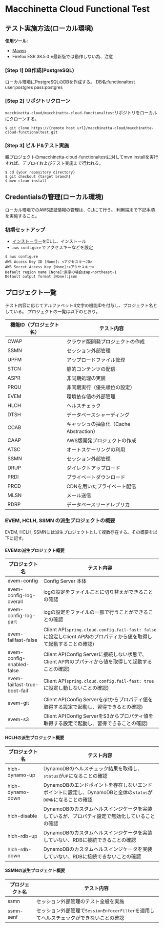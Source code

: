 # Macchinetta Cloud Functional Test

## テスト実施方法(ローカル環境)

**使用ツール:**

* [Maven](https://maven.apache.org/download.cgi)
* Firefox ESR 38.5.0 ※最新版では動作しない為、注意

### [Step 1] DB作成(PostgreSQL)

ローカル環境にPostgreSQLのDBを作成する。
DB名:functionaltest
user:postgres
pass:postgres

### [Step 2] リポジトリクローン
`macchinetta-cloud/macchinetta-cloud-functionaltest`リポジトリをローカルにクローンする。

```console
$ git clone https://{remote host url}/macchinetta-cloud/macchinetta-cloud-functionaltest.git
```

### [Step 3] ビルド&テスト実施
親プロジェクトのmacchinetta-cloud-functionaltestに対してmvn installを実行すれば、デプロイおよびテスト実施まで行われる。

```console
$ cd {your repository directory}
$ git checkout {target branch}
$ mvn clean install
```

## Credentialsの管理(ローカル環境)
ローカル環境でのAWS認証情報の管理は、CLIにて行う。
利用端末で下記手順を実施すること。

### 初期セットアップ
* [インストーラー](https://aws.amazon.com/jp/cli/)をDLし、インストール
* ``aws configure`` でアクセスキーなどを設定

```console
$ aws configure
AWS Access Key ID [None]: <アクセスキーJD>
AWS Secret Access Key [None]:<アクセスキー>
Default region name [None]:東京の場合はap-northeast-1
Default output format [None]:json
```

## プロジェクト一覧
テスト内容に応じてアルファベット4文字の機能IDを付与し、プロジェクト名としている。
プロジェクトの一覧は以下のとおり。

|機能ID（プロジェクト名） | テスト内容 |
|------|----|
|CWAP|クラウド版開発プロジェクトの作成
|SSMN|セッション外部管理
|UPFM|アップロードファイル管理
|STCN|静的コンテンツの配信
|ASPR|非同期処理の実装
|PRQU|非同期実行（優先順位の設定）
|EVEM|環境依存値の外部管理
|HLCH|ヘルスチェック
|DTSH|データベースシャーディング
|CCAB|キャッシュの抽象化（Cache Abstraction）
|CAAP|AWS版開発プロジェクトの作成
|ATSC|オートスケーリングの利用
|SSMN|セッション外部管理
|DRUP|ダイレクトアップロード
|PRDI|プライベートダウンロード
|PRCD|CDNを用いたプライベート配信
|MLSN|メール送信
|RDRP|データベースリードレプリカ

### EVEM, HCLH, SSMN の派生プロジェクトの概要

EVEM, HCLH, SSMNには派生プロジェクトとして複数存在する。その概要を以下に記す。

#### EVEMの派生プロジェクト概要

|プロジェクト名 | テスト内容 |
|------|----|
|evem-config | Config Server 本体
|evem-config-log-overall | logの設定をファイルごとに切り替えができることの確認
|evem-config-log-part | logの設定をファイルの一部で行うことができることの確認
|evem-failfast-false | Client AP(`spring.cloud.config.fail-fast: false` に設定しClient AP内のプロパティから値を取得して起動することの確認)
|evem-config-enabled-false | Client AP(Config Serverに接続しない状態で、Client AP内のプパティから値を取得して起動することの確認)
|evem-failfast-true-boot-fail | Client AP(`spring.cloud.config.fail-fast: true` に設定し動しないことの確認)
|evem-git | Client AP(Config Serverをgitからプロパティ値を取得する設定で起動し、習得できるとの確認)
|evem-s3 | Client AP(Config ServerをS3からプロパティ値を取得する設定で起動し、習得できることの確認)


#### HCLHの派生プロジェクト概要

|プロジェクト名 | テスト内容 |
|------|----|
| hlch-dynamo-up | DynamoDBのヘルスチェック結果を取得し、`status`が`UP`になることの確認 |
| hlch-dynamo-down | DynamoDBのエンドポイントを存在しないエンドポイントに設定し、DynamoDBと全体の`status`が`DOWN`になることの確認 |
| hlch-disable | DynamoDBのカスタムヘルスインジケータを実装しているが、プロパティ設定で無効化していることの確認 |
| hlch-rdb-up | DynamoDBのカスタムヘルスインジケータを実装していない、RDBに接続できることの確認 |
| hlch-rdb-down | DynamoDBのカスタムヘルスインジケータを実装していない、RDBに接続できないことの確認 |

#### SSMNの派生プロジェクト概要

|プロジェクト名 | テスト内容 |
|------|----|
| ssmn | セッション外部管理のテスト全般を実施 |
| ssmn-senf | セッション外部管理で`SessionEnfocerFilter`を適用してヘルスチェックができないことの確認 |
